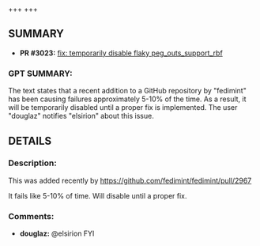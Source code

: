 +++
+++
## SUMMARY
- **PR #3023:** [fix: temporarily disable flaky peg_outs_support_rbf](https://github.com/fedimint/fedimint/pull/3023)

### GPT SUMMARY:
The text states that a recent addition to a GitHub repository by "fedimint" has been causing failures approximately 5-10% of the time. As a result, it will be temporarily disabled until a proper fix is implemented. The user "douglaz" notifies "elsirion" about this issue.

## DETAILS
### Description:
This was added recently by https://github.com/fedimint/fedimint/pull/2967

It fails like 5-10% of time. Will disable until a proper fix.

### Comments:
- **douglaz:** @elsirion FYI

